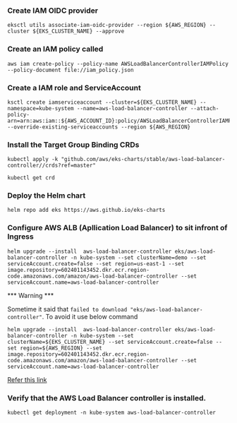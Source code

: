 ### Create IAM OIDC provider

```
eksctl utils associate-iam-oidc-provider --region ${AWS_REGION} --cluster ${EKS_CLUSTER_NAME} --approve
```

### Create an IAM policy called

```
aws iam create-policy --policy-name AWSLoadBalancerControllerIAMPolicy --policy-document file://iam_policy.json
```

### Create a IAM role and ServiceAccount

```
ksctl create iamserviceaccount --cluster=${EKS_CLUSTER_NAME} --namespace=kube-system --name=aws-load-balancer-controller --attach-policy-arn=arn:aws:iam::${AWS_ACCOUNT_ID}:policy/AWSLoadBalancerControllerIAMPolicy --override-existing-serviceaccounts --region ${AWS_REGION}
```

### Install the Target Group Binding CRDs

```
kubectl apply -k "github.com/aws/eks-charts/stable/aws-load-balancer-controller//crds?ref=master"

kubectl get crd
```

### Deploy the Helm chart

```
helm repo add eks https://aws.github.io/eks-charts
```

### Configure AWS ALB (Apllication Load Balancer) to sit infront of Ingress

```
helm upgrade --install  aws-load-balancer-controller eks/aws-load-balancer-controller -n kube-system --set clusterName=demo --set serviceAccount.create=false --set region=us-east-1 --set image.repository=602401143452.dkr.ecr.region-code.amazonaws.com/amazon/aws-load-balancer-controller --set serviceAccount.name=aws-load-balancer-controller
```

*** Warning ***

Sometime it said that `failed to download "eks/aws-load-balancer-controller"`. To avoid it use below command

```
helm upgrade --install  aws-load-balancer-controller eks/aws-load-balancer-controller -n kube-system --set clusterName=${EKS_CLUSTER_NAME} --set serviceAccount.create=false --set region=${AWS_REGION} --set image.repository=602401143452.dkr.ecr.region-code.amazonaws.com/amazon/aws-load-balancer-controller --set serviceAccount.name=aws-load-balancer-controller
```
<a href="https://docs.aws.amazon.com/eks/latest/userguide/aws-load-balancer-controller.html">Refer this link</a>

### Verify that the AWS Load Balancer controller is installed. 

```
kubectl get deployment -n kube-system aws-load-balancer-controller
```



